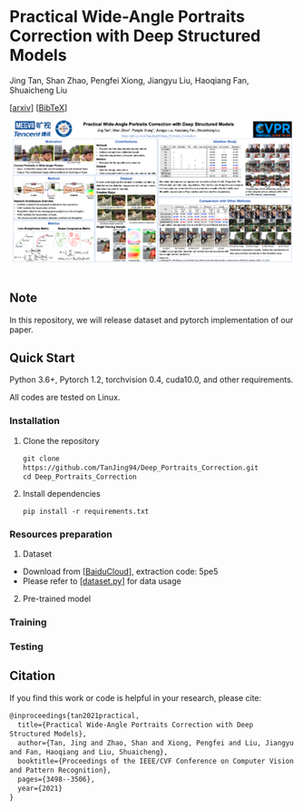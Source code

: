 # Practical Wide-Angle Portraits Correction with Deep Structured Models
Jing Tan, Shan Zhao, Pengfei Xiong, Jiangyu Liu, Haoqiang Fan, Shuaicheng Liu

\[[arxiv](https://arxiv.org/abs/2104.12464)\] \[[BibTeX](#Citation)\]

<div align="center">
  <img src="figures/cvpr21_poster_latest.png"/>
</div><br/>

## Note
In this repository, we will release dataset and pytorch implementation of our paper.

## Quick Start
Python 3.6+, Pytorch 1.2, torchvision 0.4, cuda10.0, and other requirements. 

All codes are tested on Linux.

### Installation
1. Clone the repository
   ```
   git clone https://github.com/TanJing94/Deep_Portraits_Correction.git
   cd Deep_Portraits_Correction
   ```
2. Install dependencies
   ```
   pip install -r requirements.txt
   ```

### Resources preparation
1. Dataset
+ Download from [[BaiduCloud](https://pan.baidu.com/s/1MvwulIIs2CowfQ-8d0gcsQ?pwd=5pe5)], extraction code: 5pe5
+ Please refer to [[dataset.py](https://github.com/megvii-research/Portraits_Correction/blob/main/utils/dataset.py)] for data usage

2. Pre-trained model

### Training


### Testing



## Citation
If you find this work or code is helpful in your research, please cite:

```
@inproceedings{tan2021practical,
  title={Practical Wide-Angle Portraits Correction with Deep Structured Models},
  author={Tan, Jing and Zhao, Shan and Xiong, Pengfei and Liu, Jiangyu and Fan, Haoqiang and Liu, Shuaicheng},
  booktitle={Proceedings of the IEEE/CVF Conference on Computer Vision and Pattern Recognition},
  pages={3498--3506},
  year={2021}
}
```